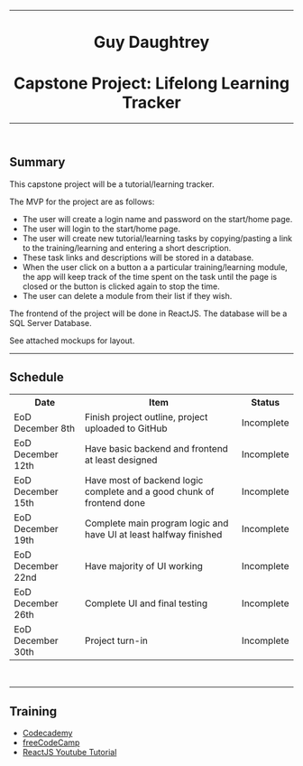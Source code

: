 <!DOCTYPE html>
<html lang="en-US">
  <head>
    <!--<title>LEAP Capstone Project Development Plan</title>-->
    <link rel="stylesheet" href="styles.css" />
    <!--<link rel="shortcut icon" href="favicon.ico" />-->
    <meta charset="UTF-8" />
    <meta name="keywords" content="HTML, CSS, JavaScript, React" />
    <meta name="description" content="Capstone project development plan." />
    <meta name="author" content="Guy D" />
    <meta name="viewport" content="width=device-width, initial-scale=1.0" />
    <!--<meta http-equiv="refresh" content="30" />-->
    <!--<script scr="script.js" defer>
      function myFunction() {
        document.getElementById("demo").innerHTML = "Hello JavaScript!";
      }
    </script>-->
    <!--<base href="https://www.w3schools.com/" target="_blank" />-->
  </head>
  <body>
    <header id="title">
      <hr />
      <h1>Guy Daughtrey</h1>
      <h1>Capstone Project: Lifelong Learning Tracker</h1>
      <hr />
    </header>
    <main>
      <section id="summary">
        <h2>Summary</h2>
        <p>This capstone project will be a tutorial/learning tracker.</p>
        <p>The MVP for the project are as follows:</p>
        <ul>
          <li>
            The user will create a login name and password on the start/home
            page.
          </li>
          <li>The user will login to the start/home page.</li>
          <li>
            The user will create new tutorial/learning tasks by copying/pasting
            a link to the training/learning and entering a short description.
          </li>
          <li>
            These task links and descriptions will be stored in a database.
          </li>
          <li>
            When the user click on a button a a particular training/learning
            module, the app will keep track of the time spent on the task until
            the page is closed or the button is clicked again to stop the time.
          </li>
          <li>The user can delete a module from their list if they wish.</li>
        </ul>
        <p>
          The frontend of the project will be done in ReactJS. The database will
          be a SQL Server Database.
        </p>
        <p>See attached mockups for layout.</p>
        <hr />
      </section>
      <section id="schedule">
        <h2>Schedule</h2>
        <table>
          <tr>
            <th>Date</th>
            <th>Item</th>
            <th>Status</th>
          </tr>
          <tr>
            <td>EoD December 8th</td>
            <td>Finish project outline, project uploaded to GitHub</td>
            <td>Incomplete</td>
          </tr>
          <tr>
            <td>EoD December 12th</td>
            <td>Have basic backend and frontend at least designed</td>
            <td>Incomplete</td>
          </tr>
          <tr>
            <td>EoD December 15th</td>
            <td>
              Have most of backend logic complete and a good chunk of frontend
              done
            </td>
            <td>Incomplete</td>
          </tr>
          <tr>
            <td>EoD December 19th</td>
            <td>
              Complete main program logic and have UI at least halfway finished
            </td>
            <td>Incomplete</td>
          </tr>
          <tr>
            <td>EoD December 22nd</td>
            <td>Have majority of UI working</td>
            <td>Incomplete</td>
          </tr>
          <tr>
            <td>EoD December 26th</td>
            <td>Complete UI and final testing</td>
            <td>Incomplete</td>
          </tr>
          <tr>
            <td>EoD December 30th</td>
            <td>Project turn-in</td>
            <td>Incomplete</td>
          </tr>
        </table>
        <br />
        <hr />
      </section>
      <section id="training">
        <h2>Training</h2>
        <ul>
          <li>
            <a
              href="https://www.codecademy.com/learn/paths/front-end-engineer-career-path"
              >Codecademy</a
            >
          </li>
          <li>
            <a
              href="https://www.freecodecamp.org/learn/javascript-algorithms-and-data-structures/"
              >freeCodeCamp</a
            >
          </li>
          <li>
            <a
              href="https://www.youtube.com/watch?v=QFaFIcGhPoM&list=PLC3y8-rFHvwgg3vaYJgHGnModB54rxOk3"
              >ReactJS Youtube Tutorial</a
            >
          </li>
        </ul>
      </section>
    </main>
    <footer></footer>
  </body>
</html>

